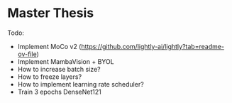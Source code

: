 # Master Thesis

Todo:
- Implement MoCo v2 (https://github.com/lightly-ai/lightly?tab=readme-ov-file)
- Implement MambaVision + BYOL
- How to increase batch size?
- How to freeze layers?
- How to implement learning rate scheduler?
- Train 3 epochs DenseNet121